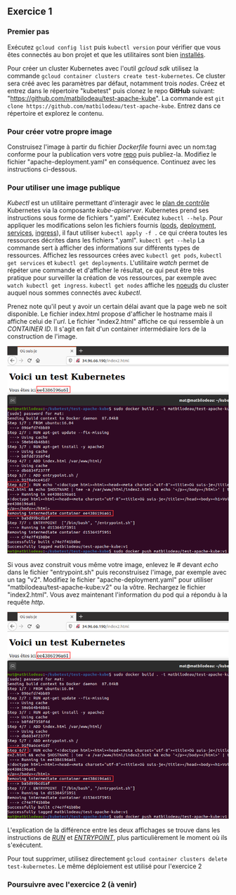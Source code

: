 ## Exercice 1

### Premier pas
Exécutez `gcloud config list` puis `kubectl version` pour vérifier que vous êtes connectés au bon projet et que les utilitaires sont bien [installés][0].

Pour créer un cluster Kubernetes avec l'outil _gcloud sdk_ utilisez la commande `gcloud container clusters create test-kubernetes`. Ce cluster sera créé avec les paramètres par défaut, notamment trois _nodes_. Créez et entrez dans le répertoire "kubetest" puis clonez le repo **GitHub** suivant: "https://github.com/matbilodeau/test-apache-kube". La commande est `git clone https://github.com/matbilodeau/test-apache-kube`. Entrez dans ce répertoire et explorez le contenu.

### Pour créer votre propre image
Construisez l'image à partir du fichier _Dockerfile_ fourni avec un nom:tag conforme pour la publication vers votre [repo][3] puis publiez-la. Modifiez le fichier "apache-deployment.yaml" en conséquence. Continuez avec les instructions ci-dessous.

### Pour utiliser une image publique
_Kubectl_ est un utilitaire permettant d'interagir avec le [plan de contrôle][4] Kubernetes via la composante _kube-apiserver_. Kubernetes prend ses instructions sous forme de fichiers ".yaml". Exécutez `kubectl --help`. Pour appliquer les modifications selon les fichiers fournis ([pods][5], [deployment][6], [services][7], [ingress][8]), il faut utiliser `kubectl apply -f .` ce qui créera toutes les ressources décrites dans les fichiers ".yaml". `kubectl get --help` La commande sert à afficher des informations sur différents types de ressources. Affichez les ressources crées avec `kubectl get pods`, `kubectl get services` et `kubectl get deployments`. L'utilitaire _watch_ permet de répéter une commande et d'afficher le résultat, ce qui peut être très pratique pour surveiller la création de vos ressources, par exemple avec `watch kubectl get ingress`. `kubectl get nodes` affiche les [noeuds][9] du cluster auquel nous sommes connectés avec _kubectl_.

Prenez note qu'il peut y avoir un certain délai avant que la page web ne soit disponible. Le fichier index.html propose d'afficher le hostname mais il affiche celui de l'_url_. Le fichier "index2.html" affiche ce qui ressemble à un _CONTAINER ID_. Il s'agit en fait d'un container intermédiaire lors de la construction de l'image.

![container intermédiaire][img0]

Si vous avez construit vous même votre image, enlevez le _#_ devant _echo_ dans le fichier "entrypoint.sh" puis reconstruisez l'image, par exemple avec un tag "v2". Modifiez le fichier "apache-deployment.yaml" pour utiliser "matbilodeau/test-apache-kube:v2" ou la vôtre. Rechargez le fichier "index2.html". Vous avez maintenant l'information du pod qui a répondu à la requête _http_.

![pod][img1]

L'explication de la différence entre les deux affichages se trouve dans les instructions de [_RUN_][10] et [_ENTRYPOINT_][11], plus particulièrement le moment où ils s'exécutent.

Pour tout supprimer, utilisez directement `gcloud container clusters delete test-kubernetes`. Le même déploiement est utilisé pour l'exercice 2

### Poursuivre avec l'exercice 2 (à venir)


[0]: ./laboKube.html

[3]: https://docs.docker.com/docker-hub/repos/
[4]: https://kubernetes.io/fr/docs/concepts/overview/components/#composants-master
[5]: https://kubernetes.io/fr/docs/concepts/workloads/pods/pod/
[6]: https://kubernetes.io/docs/concepts/workloads/controllers/deployment/
[7]: https://kubernetes.io/docs/concepts/services-networking/service/#publishing-services-service-types
[8]: https://kubernetes.io/docs/concepts/services-networking/ingress/
[9]: https://kubernetes.io/fr/docs/concepts/architecture/nodes/
[10]: ./laboDocker2.html
[11]: ./laboDocker4.html

[img0]: ./img/kube/kube1-0.png "image intermédiaire"
[img1]: ./img/kube/kube1-0.png "pod"
